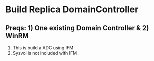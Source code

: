 # Build Replica DomainController
## Preqs: 1) One existing Domain Controller & 2) WinRM 
1. This is build a ADC using IFM.
2. Sysvol is not included with IFM. 
